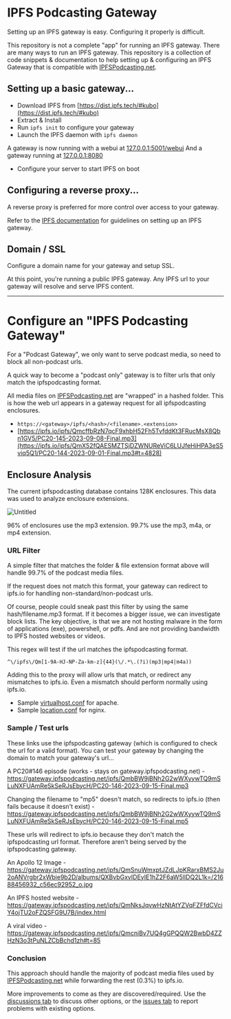# IPFS Podcasting Gateway
Setting up an IPFS gateway is easy.
Configuring it properly is difficult.

This repository is not a complete "app" for running an IPFS gateway. There are many ways to run an IPFS gateway. This repository is a collection of code snippets & documentation to help setting up & configuring an IPFS Gateway that is compatible with [IPFSPodcasting.net](https://ipfspodcasting.net).

## Setting up a basic gateway...
- Download IPFS from [https://dist.ipfs.tech/#kubo](https://dist.ipfs.tech/#kubo)
- Extract & Install 
- Run `ipfs init` to configure your gateway
- Launch the IPFS daemon with `ipfs daemon`
  
A gateway is now running with a webui at [127.0.0.1:5001/webui](http://127.0.0.1:5001/webui)
And a gateway running at [127.0.0.1:8080](http://127.0.0.1:8080/ipfs/QmYwAPJzv5CZsnA625s3Xf2nemtYgPpHdWEz79ojWnPbdG/readme)

- Configure your server to start IPFS on boot
  
## Configuring a reverse proxy...
A reverse proxy is preferred for more control over access to your gateway.

Refer to the [IPFS documentation](https://docs.ipfs.tech/how-to/gateway-best-practices/#self-hosting-a-gateway) for guidelines on setting up an IPFS gateway.

## Domain / SSL
Configure a domain name for your gateway and setup SSL.

At this point, you're running a public IPFS gateway. Any IPFS url to your gateway will resolve and serve IPFS content. 

---

# Configure an "IPFS Podcasting Gateway"
For a "Podcast Gateway", we only want to serve podcast media, so need to block all non-podcast urls.

A quick way to become a "podcast only" gateway is to filter urls that only match the ipfspodcasting format.

All media files on [IPFSPodcasting.net](https://ipfspodcasting.net) are "wrapped" in a hashed folder. This is how the web url appears in a gateway request for all ipfspodcasting enclosures.

- `https://<gateway>/ipfs/<hash>/<filename>.<extension>`
- [https://ipfs.io/ipfs/QmcffbRzN7qcF9xhbH52Fh5TvfddKt3FRucMsX8Qbn1GV5/PC20-145-2023-09-08-Final.mp3](https://ipfs.io/ipfs/QmX52fQAESMZTSjDZWNUReViC6LUJfeHiHPA3eS5viq5Q1/PC20-144-2023-09-01-Final.mp3#t=4828)

## Enclosure Analysis
The current ipfspodcasting database contains 128K enclosures. This data was used to analyze enclosure extensions.

![Untitled](https://github.com/Cameron-IPFSPodcasting/podcast-Gateway/assets/103131615/8bcce8a8-cdf8-4152-a8cd-1b0c152819f1)

96% of enclosures use the mp3 extension. 
99.7% use the mp3, m4a, or mp4 extension.

### URL Filter
A simple filter that matches the folder & file extension format above will handle 99.7% of the podcast media files.

If the request does not match this format, your gateway can redirect to ipfs.io for handling non-standard/non-podcast urls.

Of course, people could sneak past this filter by using the same hash/filename.mp3 format. If it becomes a bigger issue, we can investigate block lists. The key objective, is that we are not hosting malware in the form of applications (exe), powershell, or pdfs. And are not providing bandwidth to IPFS hosted websites or videos.

This regex will test if the url matches the ipfspodcasting format.
```
^\/ipfs\/Qm[1-9A-HJ-NP-Za-km-z]{44}(\/.*\.(?i)(mp3|mp4|m4a))
```
Adding this to the proxy will allow urls that match, or redirect any mismatches to ipfs.io. Even a mismatch should perform normally using ipfs.io.

- Sample [virtualhost.conf](https://github.com/Cameron-IPFSPodcasting/podcast-Gateway/blob/main/sample-apache-virtualhost.conf) for apache.
- Sample [location.conf](https://github.com/Cameron-IPFSPodcasting/podcast-Gateway/blob/main/sample-nginx-location.conf) for nginx.

### Sample / Test urls
These links use the ipfspodcasting gateway (which is configured to check the url for a valid format). You can test your gateway by changing the domain to match your gateway's url...

A PC20#146 episode (works - stays on gateway.ipfspodcasting.net) - https://gateway.ipfspodcasting.net/ipfs/QmbBW9jBNh2G2wWXyywTQ9mSLuNXFUAmReSkSeRJsEbycH/PC20-146-2023-09-15-Final.mp3

Changing the filename to "mp5" doesn't match, so redirects to ipfs.io  (then fails because it doesn't exist) - https://gateway.ipfspodcasting.net/ipfs/QmbBW9jBNh2G2wWXyywTQ9mSLuNXFUAmReSkSeRJsEbycH/PC20-146-2023-09-15-Final.mp5

These urls will redirect to ipfs.io because they don't match the ipfspodcasting url format. Therefore aren't being served by the ipfspodcasting gateway.

An Apollo 12 Image - https://gateway.ipfspodcasting.net/ipfs/QmSnuWmxptJZdLJpKRarxBMS2Ju2oANVrgbr2xWbie9b2D/albums/QXBvbGxvIDEyIE1hZ2F6aW5lIDQ2L1k=/21688456932_c56ec92952_o.jpg

An IPFS hosted website - https://gateway.ipfspodcasting.net/ipfs/QmNksJqvwHzNtAtYZVqFZFfdCVciY4ojTU2oFZQSFG9U7B/index.html

A viral video - https://gateway.ipfspodcasting.net/ipfs/QmcniBv7UQ4gGPQQW2BwbD4ZZHzN3o3tPuNLZCbBchd1zh#t=85

### Conclusion
This approach should handle the majority of podcast media files used by [IPFSPodcasting.net](https://ipfspodcasting.net) while forwarding the rest (0.3%) to ipfs.io.

More improvements to come as they are discovered/required. Use the [discussions tab](https://github.com/Cameron-IPFSPodcasting/podcast-Gateway/discussions) to discuss other options, or the [issues tab](https://github.com/Cameron-IPFSPodcasting/podcast-Gateway/issues) to report problems with existing options.
